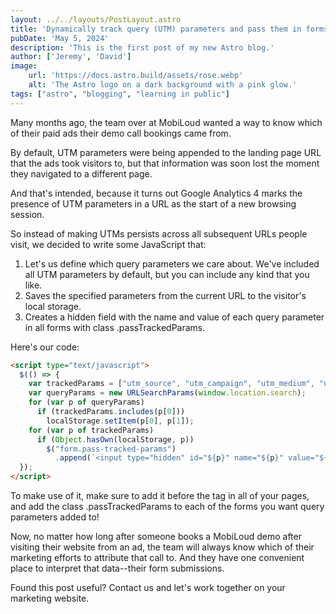 ```yaml
---
layout: ../../layouts/PostLayout.astro
title: 'Dynamically track query (UTM) parameters and pass them in forms'
pubDate: 'May 5, 2024'
description: 'This is the first post of my new Astro blog.'
author: ['Jeremy', 'David']
image:
    url: 'https://docs.astro.build/assets/rose.webp'
    alt: 'The Astro logo on a dark background with a pink glow.'
tags: ["astro", "blogging", "learning in public"]
---
```

Many months ago, the team over at MobiLoud wanted a way to know which of their paid ads their demo call bookings came from.

By default, UTM parameters were being appended to the landing page URL that the ads took visitors to, but that information was soon lost the moment they navigated to a different page.

And that's intended, because it turns out Google Analytics 4 marks the presence of UTM parameters in a URL as the start of a new browsing session.

So instead of making UTMs persists across all subsequent URLs people visit, we decided to write some JavaScript that:

1. Let's us define which query parameters we care about. We've included all UTM parameters by default, but you can include any kind that you like.
2. Saves the specified parameters from the current URL to the visitor's local storage.
3. Creates a hidden field with the name and value of each query parameter in all forms with class .passTrackedParams.

Here's our code:

```html
<script type="text/javascript">
  $(() => {
    var trackedParams = ["utm_source", "utm_campaign", "utm_medium", "utm_term", "utm_content"];
    var queryParams = new URLSearchParams(window.location.search);
    for (var p of queryParams)
      if (trackedParams.includes(p[0]))
        localStorage.setItem(p[0], p[1]);
    for (var p of trackedParams)
      if (Object.hasOwn(localStorage, p))
        $("form.pass-tracked-params")
          .append(`<input type="hidden" id="${p}" name="${p}" value="${localStorage.getItem(p)}"/>`);
  });
</script>
```

To make use of it, make sure to add it before the </body> tag in all of your pages, and add the class .passTrackedParams to each of the forms you want query parameters added to!

Now, no matter how long after someone books a MobiLoud demo after visiting their website from an ad, the team will always know which of their marketing efforts to attribute that call to. And they have one convenient place to interpret that data--their form submissions.

Found this post useful? Contact us and let's work together on your marketing website.
